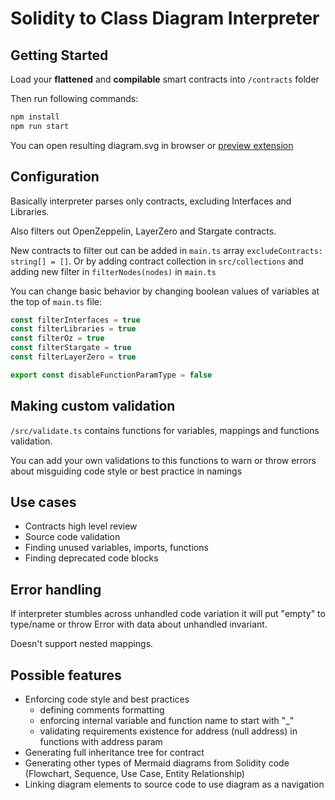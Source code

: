 # Solidity to Class Diagram Interpreter

## Getting Started

Load your **flattened** and **compilable** smart contracts into `/contracts` folder

Then run following commands:

```bash
npm install
npm run start
```

You can open resulting diagram.svg in browser or [preview extension](https://marketplace.visualstudio.com/items?itemName=vitaliymaz.vscode-svg-previewer)

## Configuration

Basically interpreter parses only contracts, excluding Interfaces and Libraries.

Also filters out OpenZeppelin, LayerZero and Stargate contracts.

New contracts to filter out can be added in `main.ts` array `excludeContracts: string[] = []`. Or by adding contract collection in `src/collections` and adding new filter in `filterNodes(nodes)` in `main.ts`

You can change basic behavior by changing boolean values of variables at the top of `main.ts` file:

```typescript
const filterInterfaces = true
const filterLibraries = true
const filterOz = true
const filterStargate = true
const filterLayerZero = true

export const disableFunctionParamType = false
```

## Making custom validation

`/src/validate.ts` contains functions for variables, mappings and functions validation.

You can add your own validations to this functions to warn or throw errors about misguiding code style or best practice in namings

## Use cases

-   Contracts high level review
-   Source code validation
-   Finding unused variables, imports, functions
-   Finding deprecated code blocks

## Error handling

If interpreter stumbles across unhandled code variation it will put "empty" to type/name or throw Error with data about unhandled invariant.

Doesn't support nested mappings.

## Possible features

-   Enforcing code style and best practices
    -   defining comments formatting
    -   enforcing internal variable and function name to start with "\_"
    -   validating requirements existence for address (null address) in functions with address param
-   Generating full inheritance tree for contract
-   Generating other types of Mermaid diagrams from Solidity code (Flowchart, Sequence, Use Case, Entity Relationship)
-   Linking diagram elements to source code to use diagram as a navigation
